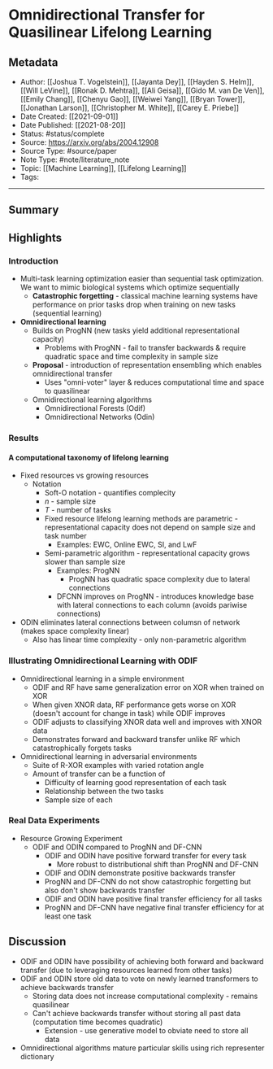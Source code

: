 # Omnidirectional Transfer for Quasilinear Lifelong Learning
## Metadata
- Author: [[Joshua T. Vogelstein]], [[Jayanta Dey]], [[Hayden S. Helm]], [[Will LeVine]], [[Ronak D. Mehtra]], [[Ali Geisa]], [[Gido M. van De Ven]], [[Emily Chang]], [[Chenyu Gao]], [[Weiwei Yang]], [[Bryan Tower]], [[Jonathan Larson]], [[Christopher M. White]], [[Carey E. Priebe]]
- Date Created: [[2021-09-01]]
- Date Published: [[2021-08-20]]
- Status: #status/complete 
- Source: https://arxiv.org/abs/2004.12908
- Source Type: #source/paper 
- Note Type: #note/literature_note
- Topic: [[Machine Learning]], [[Lifelong Learning]]
- Tags: 
---
## Summary
## Highlights
### Introduction
- Multi-task learning optimization easier than sequential task optimization. We want to mimic biological systems which optimize sequentially
	- **Catastrophic forgetting**  - classical machine learning systems have performance on prior tasks drop when training on new tasks (sequential learning)
- **Omnidirectional learning**
	- Builds on ProgNN (new tasks yield additional representational capacity)
		- Problems with ProgNN - fail to transfer backwards & require quadratic space and time complexity in sample size
	- **Proposal** - introduction of representation ensembling which enables omnidirectional transfer
	  - Uses "omni-voter" layer & reduces computational time and space to quasilinear  
  - Omnidirectional learning algorithms
	  - Omnidirectional Forests (Odif)
	  - Omnidirectional Networks (Odin)
### Results
#### A computational taxonomy of lifelong learning
- Fixed resources vs growing resources
  - Notation
    - Soft-O notation - quantifies complecity
    - *n* - sample size
    - *T* - number of tasks
	- Fixed resource lifelong learning methods are parametric - representational capacity does not depend on sample size and task number
		- Examples: EWC, Online EWC, SI, and LwF
	- Semi-parametric algorithm - representational capacity grows slower than sample size
	  - Examples: ProgNN
		  - ProgNN has quadratic space complexity due to lateral connections
	  - DFCNN improves on ProgNN - introduces knowledge base with lateral connections to each column (avoids pariwise connections)
- ODIN eliminates lateral connections between columsn of network (makes space complexity linear)
	- Also has linear time complexity - only non-parametric algorithm
### Illustrating Omnidirectional Learning with ODIF
- Omnidirectional learning in a simple environment
	- ODIF and RF have same generalization error on XOR when trained on XOR
	- When given XNOR data, RF performance gets worse on XOR (doesn't account for change in task) while ODIF improves
	- ODIF adjusts to classifying XNOR data well and improves with XNOR data
    - Demonstrates forward and backward transfer unlike RF which catastrophically forgets tasks
- Omnidirectional learning in adversarial environments
	- Suite of R-XOR examples with varied rotation angle
	- Amount of transfer can be a function of
		- Difficulty of learning good representation of each task
		- Relationship between the two tasks
		- Sample size of each
### Real Data Experiments
- Resource Growing Experiment
	- ODIF and ODIN compared to ProgNN and DF-CNN
	  - ODIF and ODIN have positive forward transfer for every task
	    - More robust to distributional shift than ProgNN and DF-CNN
	  - ODIF and ODIN demonstrate positive backwards transfer
      - ProgNN and DF-CNN do not show catastrophic forgetting but also don't show backwards transfer
	  - ODIF and ODIN have positive final transfer efficiency for all tasks 
      - ProgNN and DF-CNN have negative final transfer efficiency for at least one task
## Discussion
- ODIF and ODIN have possibility of achieving both forward and backward transfer (due to leveraging resources learned from other tasks)
- ODIF and ODIN store old data to vote on newly learned transformers to achieve backwards transfer
	- Storing data does not increase computational complexity - remains quasilinear
	- Can't achieve backwards transfer without storing all past data (computation time becomes quadratic)
	  - Extension - use generative model to obviate need to store all data
- Omnidirectional algorithms mature particular skills using rich representer dictionary
